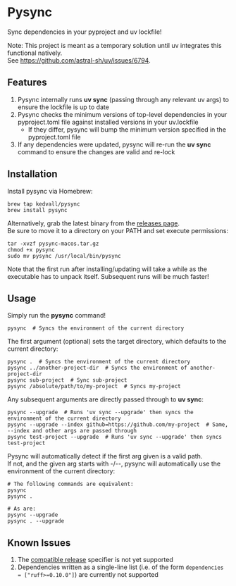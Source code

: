 # Pysync
Sync dependencies in your pyproject and uv lockfile!   

Note: This project is meant as a temporary solution until uv integrates this functional natively.   
See https://github.com/astral-sh/uv/issues/6794.

## Features
1. Pysync internally runs **uv sync** (passing through any relevant uv args) to ensure the lockfile is up to date
2. Pysync checks the minimum versions of top-level dependencies in your pyproject.toml file against installed versions
in your uv.lockfile
   - If they differ, pysync will bump the minimum version specified in the pyproject.toml file 
3. If any dependencies were updated, pysync will re-run the **uv sync** command to ensure the changes are valid and re-lock

## Installation
Install pysync via Homebrew:
```shell
brew tap kedvall/pysync
brew install pysync
```
Alternatively, grab the latest binary from the [releases page](https://github.com/kedvall/pysync/releases).   
Be sure to move it to a directory on your PATH and set execute permissions:
```shell
tar -xvzf pysync-macos.tar.gz
chmod +x pysync
sudo mv pysync /usr/local/bin/pysync
```

Note that the first run after installing/updating will take a while as the executable has to unpack itself.
Subsequent runs will be much faster!

## Usage
Simply run the **pysync** command!   
```shell
pysync  # Syncs the environment of the current directory
```

The first argument (optional) sets the target directory, which defaults to the current directory:
```shell
pysync .  # Syncs the environment of the current directory
pysync ../another-project-dir  # Syncs the environment of another-project-dir
pysync sub-project  # Sync sub-project
pysync /absolute/path/to/my-project  # Syncs my-project
```
Any subsequent arguments are directly passed through to **uv sync**:
```shell
pysync --upgrade  # Runs 'uv sync --upgrade' then syncs the environment of the current directory
pysync --upgrade --index github=https://github.com/my-project  # Same, --index and other args are passed through
pysync test-project --upgrade  # Runs 'uv sync --upgrade' then syncs test-project
```
Pysync will automatically detect if the first arg given is a valid path.   
If not, and the given arg starts with -/--, pysync will automatically use the environment of the current directory:
```shell
# The following commands are equivalent: 
pysync
pysync .

# As are:
pysync --upgrade
pysync . --upgrade
```

## Known Issues
1. The [compatible release](https://packaging.python.org/en/latest/specifications/version-specifiers/#compatible-release) specifier is not yet supported
2. Dependencies written as a single-line list (i.e. of the form `dependencies = ["ruff>=0.10.0"]`) are currently not supported
